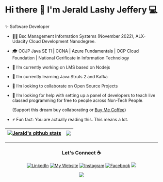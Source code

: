 # Hi there 👋 I'm Jerald Lashy Jeffery 💻
✨ Software Developer

- 🧑‍🎓 Bsc Management Information Systems (November 2022), ALX-Udacity Cloud Development Nanodegree.

- 🎓 OCJP Java SE 11 | CCNA | Azure Fundamentals | OCP Cloud Foundation | National Cerificate in Information Technology

- 🔭 I’m currently working on LMS based on Nodejs

- 🌱 I’m currently learning Java Struts 2 and Kafka

- 👯 I’m looking to collaborate on Open Source Projects

- 🤔 I’m looking for help with setting up a panel of developers to teach live classed programming for free to people across Non-Tech People.

  (Support this dream buy collaborating or [Buy Me Coffee](                    buymeacoffee.com/jeraldlashy                ))

- ⚡ Fun fact: You are actually reading this. This means a lot. 

| <a href="https://github.com/anuraghazra/github-readme-stats"><img align="center" src="https://github-readme-stats.vercel.app/api?username=jeraldlashy&show_icons=true&include_all_commits=true&theme=buefy&hide_border=true" alt="Jerald's github stats" /></a> | <a href="https://github.com/anuraghazra/github-readme-stats"><img align="center" src="https://github-readme-stats.vercel.app/api/top-langs/?username=jeraldlashy&layout=compact&theme=buefy&hide_border=true" /></a> |
| ------------- | ------------- |

---

<h3 align="center">Let's Connect ☕</h3>
<p align="center"> 
  <a href="https://www.linkedin.com/in/jerald-lashy-jeffery/" target="_blank"><img src="https://img.shields.io/badge/-LinkedIn-%230077B5?style=for-the-badge&logo=linkedin&logoColor=white"  alt="LinkedIn"></a>
  <a href="https://www.jeraldlashy.github.io" target="_blank"><img src="https://img.shields.io/badge/website-000000?style=for-the-badge&logo=About.me&logoColor=white"  alt="My Website"></a>
  <a href="https://www.instagram.com/jeraldlashy" target="_blank"><img src="https://img.shields.io/badge/-Instagram-%23E4405F?style=for-the-badge&logo=instagram&logoColor=white" alt="Instagram"></a>
  <a href="https://www.facebook.com/gerald.jeffrey.92" target="_blank"><img src="https://img.shields.io/badge/-Facebook-%231877F2?style=for-the-badge&logo=gmail&logoColor=white" alt="Facebook"></a>
  <a href = "mailto:jeraldjeffreylashie@gmail.com"><img src="https://img.shields.io/badge/-Email-%23333?style=for-the-badge&logo=gmail&logoColor=white" target="_blank"></a>
</p>

<p align="center">
    <img src = "https://komarev.com/ghpvc/?username=jeraldlashy&color=0d1117&style=flat-square">
</p>
